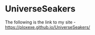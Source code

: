 # UniverseSeakers



The following is the link to my site - https://ploxexe.github.io/UniverseSeakers/
